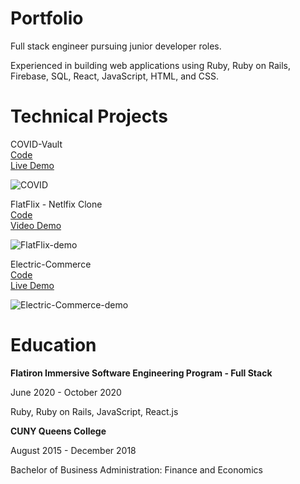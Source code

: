 # Portfolio
<p>
Full stack engineer pursuing junior developer roles.  

Experienced in building web applications using Ruby, Ruby on Rails, Firebase, SQL, React, JavaScript, HTML, and CSS. 
</p>

# Technical Projects
<!-- <p>
Emporium
<a href='https://github.com/PC-coding/Bazaar'>Code</a>
<a href='https://bazaar-596f2.web.app/'>Demo</a>
</p> -->

<!-- ![Bazaar](https://media.giphy.com/media/17BF82waniz4ndE1UW/giphy.gif) -->

<p>
COVID-Vault<br>
<a href='https://github.com/pairofAces/covid-vault'>Code</a><br>
<a href='https://pairofaces.github.io/covid-vault'>Live Demo</a>
</p>

![COVID](https://media.giphy.com/media/kMZA1QLNj9GmSers1t/giphy.gif)<br>

<p>
FlatFlix - Netlfix Clone<br>
<a href='https://github.com/pairofAces/FlatFlix-Frontend'>Code</a><br>
<a href='https://www.youtube.com/watch?v=aBWSuuDMg7E'>Video Demo</a>
</p>

![FlatFlix-demo](https://media.giphy.com/media/TUkEo0RZwyknmFcSyd/giphy.gif)<br>

<p>
Electric-Commerce<br>
<a href='https://github.com/pairofAces/ecommerce-client'>Code</a><br>
<a href='https://www.youtube.com/watch?v=aBWSuuDMg7E'>Live Demo</a>
</p>

![Electric-Commerce-demo](https://media.giphy.com/media/CFFYSstj9rbcPWeUYW/giphy.gif)<br>

# Education
<p>
<strong>Flatiron Immersive Software Engineering Program - Full Stack</strong>

June 2020 - October 2020  

Ruby, Ruby on Rails, JavaScript, React.js
</p>  
  

<p>
<strong>CUNY Queens College</strong> 

August 2015 - December 2018  

Bachelor of Business Administration: Finance and Economics
</p>

<!-- # Goals -->